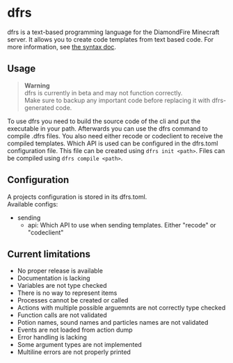# dfrs
dfrs is a text-based programming language for the DiamondFire Minecraft server. It allows you to create code templates from text based code.
For more information, see [the syntax doc](syntax.md).

## Usage
> **Warning**  
> dfrs is currently in beta and may not function correctly.  
> Make sure to backup any important code before replacing it with dfrs-generated code.

To use dfrs you need to build the source code of the cli and put the executable in your path. Afterwards you can use the dfrs command to compile .dfrs files. You also need either recode or codeclient to receive the compiled templates. Which API is used can be configured in the dfrs.toml configuration file. This file can be created using `dfrs init <path>`. Files can be compiled using `dfrs compile <path>`.

## Configuration
A projects configuration is stored in its dfrs.toml.  
Available configs:
- sending
    - api: Which API to use when sending templates. Either "recode" or "codeclient"

## Current limitations
- No proper release is available
- Documentation is lacking
- Variables are not type checked
- There is no way to represent items
- Processes cannot be created or called
- Actions with multiple possible arguemnts are not correctly type checked
- Function calls are not validated
- Potion names, sound names and particles names are not validated
- Events are not loaded from action dump
- Error handling is lacking
- Some argument types are not implemented
- Multiline errors are not properly printed
